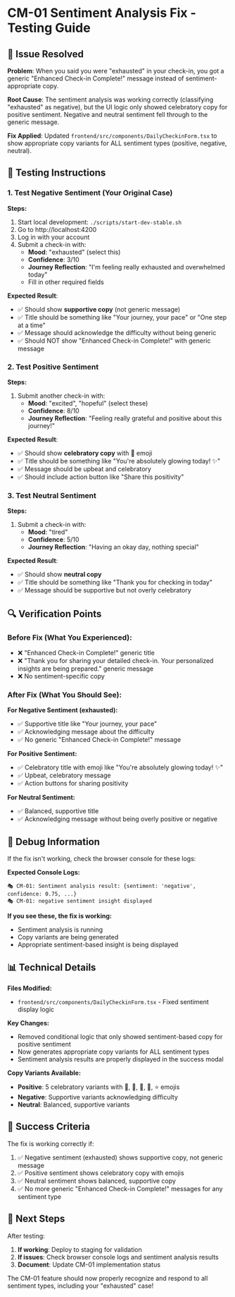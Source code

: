 # CM-01 Sentiment Analysis Fix - Testing Guide

## 🎯 Issue Resolved

**Problem**: When you said you were "exhausted" in your check-in, you got a generic "Enhanced Check-in Complete!" message instead of sentiment-appropriate copy.

**Root Cause**: The sentiment analysis was working correctly (classifying "exhausted" as negative), but the UI logic only showed celebratory copy for positive sentiment. Negative and neutral sentiment fell through to the generic message.

**Fix Applied**: Updated `frontend/src/components/DailyCheckinForm.tsx` to show appropriate copy variants for ALL sentiment types (positive, negative, neutral).

## 🧪 Testing Instructions

### 1. **Test Negative Sentiment (Your Original Case)**

**Steps:**
1. Start local development: `./scripts/start-dev-stable.sh`
2. Go to http://localhost:4200
3. Log in with your account
4. Submit a check-in with:
   - **Mood**: "exhausted" (select this)
   - **Confidence**: 3/10
   - **Journey Reflection**: "I'm feeling really exhausted and overwhelmed today"
   - Fill in other required fields

**Expected Result**: 
- ✅ Should show **supportive copy** (not generic message)
- ✅ Title should be something like "Your journey, your pace" or "One step at a time"
- ✅ Message should acknowledge the difficulty without being generic
- ✅ Should NOT show "Enhanced Check-in Complete!" with generic message

### 2. **Test Positive Sentiment**

**Steps:**
1. Submit another check-in with:
   - **Mood**: "excited", "hopeful" (select these)
   - **Confidence**: 8/10
   - **Journey Reflection**: "Feeling really grateful and positive about this journey!"

**Expected Result**:
- ✅ Should show **celebratory copy** with 🎉 emoji
- ✅ Title should be something like "You're absolutely glowing today! ✨"
- ✅ Message should be upbeat and celebratory
- ✅ Should include action button like "Share this positivity"

### 3. **Test Neutral Sentiment**

**Steps:**
1. Submit a check-in with:
   - **Mood**: "tired"
   - **Confidence**: 5/10
   - **Journey Reflection**: "Having an okay day, nothing special"

**Expected Result**:
- ✅ Should show **neutral copy**
- ✅ Title should be something like "Thank you for checking in today"
- ✅ Message should be supportive but not overly celebratory

## 🔍 Verification Points

### **Before Fix (What You Experienced):**
- ❌ "Enhanced Check-in Complete!" generic title
- ❌ "Thank you for sharing your detailed check-in. Your personalized insights are being prepared." generic message
- ❌ No sentiment-specific copy

### **After Fix (What You Should See):**

**For Negative Sentiment (exhausted):**
- ✅ Supportive title like "Your journey, your pace"
- ✅ Acknowledging message about the difficulty
- ✅ No generic "Enhanced Check-in Complete!" message

**For Positive Sentiment:**
- ✅ Celebratory title with emoji like "You're absolutely glowing today! ✨"
- ✅ Upbeat, celebratory message
- ✅ Action buttons for sharing positivity

**For Neutral Sentiment:**
- ✅ Balanced, supportive title
- ✅ Acknowledging message without being overly positive or negative

## 🐛 Debug Information

If the fix isn't working, check the browser console for these logs:

**Expected Console Logs:**
```
🎭 CM-01: Sentiment analysis result: {sentiment: 'negative', confidence: 0.75, ...}
🎭 CM-01: negative sentiment insight displayed
```

**If you see these, the fix is working:**
- Sentiment analysis is running
- Copy variants are being generated
- Appropriate sentiment-based insight is being displayed

## 📊 Technical Details

**Files Modified:**
- `frontend/src/components/DailyCheckinForm.tsx` - Fixed sentiment display logic

**Key Changes:**
- Removed conditional logic that only showed sentiment-based copy for positive sentiment
- Now generates appropriate copy variants for ALL sentiment types
- Sentiment analysis results are properly displayed in the success modal

**Copy Variants Available:**
- **Positive**: 5 celebratory variants with 🎉, 💜, 🌟, 🎊, ⭐ emojis
- **Negative**: Supportive variants acknowledging difficulty
- **Neutral**: Balanced, supportive variants

## 🎉 Success Criteria

The fix is working correctly if:
1. ✅ Negative sentiment (exhausted) shows supportive copy, not generic message
2. ✅ Positive sentiment shows celebratory copy with emojis
3. ✅ Neutral sentiment shows balanced, supportive copy
4. ✅ No more generic "Enhanced Check-in Complete!" messages for any sentiment type

## 🚀 Next Steps

After testing:
1. **If working**: Deploy to staging for validation
2. **If issues**: Check browser console logs and sentiment analysis results
3. **Document**: Update CM-01 implementation status

The CM-01 feature should now properly recognize and respond to all sentiment types, including your "exhausted" case! 